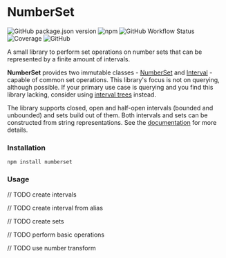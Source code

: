 # NumberSet

![GitHub package.json version](https://img.shields.io/github/package-json/v/NickGaertner/NumberSet)
![npm](https://img.shields.io/npm/v/numberset)
![GitHub Workflow Status](https://img.shields.io/github/actions/workflow/status/NickGaertner/NumberSet/test.yml)
![Coverage](https://github.com/NickGaertner/NumberSet/badges/coverage-jest%20coverage.svg)
![GitHub](https://img.shields.io/github/license/NickGaertner/NumberSet)

A small library to perform set operations on number sets that can be represented by a finite amount of intervals.

**NumberSet** provides two immutable classes -
[NumberSet](https://github.com/NickGaertner/NumberSet/blob/master/docs/classes/NumberSet.md) and
[Interval](https://github.com/NickGaertner/NumberSet/blob/master/docs/classes/Interval.md) -
capable of common set operations.
This library's focus is not on querying, although possible. If your primary use case is querying and you find this library lacking, consider using [interval trees](https://www.npmjs.com/search?q=interval%20tree&ranking=optimal) instead.

The library supports closed, open and half-open intervals (bounded and unbounded) and sets build out of them. Both intervals and sets can be constructed from string representations.
See the
[documentation](https://github.com/NickGaertner/NumberSet/blob/master/docs/modules.md)
for more details.

### Installation

```console
npm install numberset
```

### Usage

// TODO create intervals

// TODO create interval from alias

// TODO create sets

// TODO perform basic operations

// TODO use number transform
